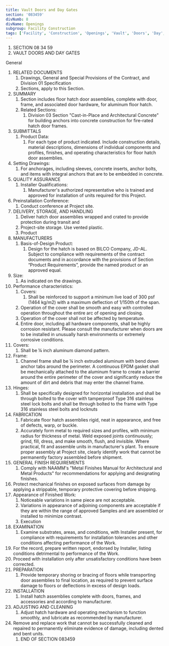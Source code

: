 ```yaml
---
title: Vault Doors and Day Gates
section: '083459'
divNumb: 8
divName: Openings
subgroup: Facility Construction
tags: ['Facility', 'Construction', 'Openings', 'Vault', 'Doors', 'Day', 'Gates']
---
```


1. SECTION 08 34 59
1. VAULT DOORS AND DAY GATES

General
1. RELATED DOCUMENTS
   1. Drawings, General and Special Provisions of the Contract, and Division 01 Specification
   1. Sections, apply to this Section.
2. SUMMARY
   1. Section includes floor hatch door assemblies, complete with door, frame, and associated door hardware, for aluminum floor hatch.
   1. Related Sections:
      1. Division 03 Section "Cast-in-Place and Architectural Concrete" for building anchors into concrete construction for fire-rated hatch door frames.
3. SUBMITTALS
   1. Product Data:
      1. For each type of product indicated. Include construction details, material descriptions, dimensions of individual components and profiles, finishes, and operating characteristics for floor hatch door assemblies.
2. Setting Drawings:
      1. For anchorages, including sleeves, concrete inserts, anchor bolts, and items with integral anchors that are to be embedded in concrete.
4. QUALITY ASSURANCE
   1. Installer Qualifications:
      1. Manufacturer's authorized representative who is trained and approved for installation of units required for this Project.
2. Preinstallation Conference:
      1. Conduct conference at Project site.
5. DELIVERY, STORAGE, AND HANDLING
   1. Deliver hatch door assemblies wrapped and crated to provide protection during transit and
   1. Project-site storage. Use vented plastic.
   1. Product
1. MANUFACTURERS
   1. Basis-of-Design Product:
      1. Design for the hatch is based on BILCO Company, JD-AL. Subject to compliance with requirements of the contract documents and in accordance with the provisions of Section “Product Requirements”, provide the named product or an approved equal.
1. Size:
      1. As indicated on the drawings.
2. Performance characteristics:
      1. Covers:
         1. Shall be reinforced to support a minimum live load of 300 psf (1464 kg/m2) with a maximum deflection of 1/150th of the span.
      1. Operation of the cover shall be smooth and easy with controlled operation throughout the entire arc of opening and closing.
      1. Operation of the cover shall not be affected by temperature.
      1. Entire door, including all hardware components, shall be highly corrosion resistant. Please consult the manufacturer when doors are to be installed in unusually harsh environments or extremely corrosive conditions.
3. Covers:
      1. Shall be ¼ inch aluminum diamond pattern.
4. Frame:
      1. Channel frame shall be ¼ inch extruded aluminum with bend down anchor tabs around the perimeter. A continuous EPDM gasket shall be mechanically attached to the aluminum frame to create a barrier around the entire perimeter of the cover and significantly reduce the amount of dirt and debris that may enter the channel frame.
5. Hinges:
      1. Shall be specifically designed for horizontal installation and shall be through bolted to the cover with tamperproof Type 316 stainless steel lock bolts and shall be through bolted to the frame with Type 316 stainless steel bolts and locknuts
2. FABRICATION
   1. Fabricate floor hatch assemblies rigid, neat in appearance, and free of defects, warp, or buckle.
   1. Accurately form metal to required sizes and profiles, with minimum radius for thickness of metal. Weld exposed joints continuously; grind, fill, dress, and make smooth, flush, and invisible. Where practical, fit and assemble units in manufacturer's plant. To ensure proper assembly at Project site, clearly identify work that cannot be permanently factory assembled before shipment.
3. GENERAL FINISH REQUIREMENTS
   1. Comply with NAAMM's "Metal Finishes Manual for Architectural and Metal Products" for recommendations for applying and designating finishes.
2. Protect mechanical finishes on exposed surfaces from damage by applying a strippable, temporary protective covering before shipping.
3. Appearance of Finished Work:
      1. Noticeable variations in same piece are not acceptable.
   1. Variations in appearance of adjoining components are acceptable if they are within the range of approved Samples and are assembled or installed to minimize contrast.
   1. Execution
1. EXAMINATION
   1. Examine substrates, areas, and conditions, with Installer present, for compliance with requirements for installation tolerances and other conditions affecting performance of the Work.
2. For the record, prepare written report, endorsed by Installer, listing conditions detrimental to performance of the Work.
3. Proceed with installation only after unsatisfactory conditions have been corrected.
2. PREPARATION
   1. Provide temporary shoring or bracing of floors while transporting door assemblies to final location, as required to prevent surface damage to floors or deflections in excess of design loads.
3. INSTALLATION
   1. Install hatch assemblies complete with doors, frames, and accessories and according to manufacturer.
4. ADJUSTING AND CLEANING
   1. Adjust hatch hardware and operating mechanism to function smoothly, and lubricate as recommended by manufacturer.
2. Remove and replace work that cannot be successfully cleaned and repaired to permanently eliminate evidence of damage, including dented and bent units.
   1. END OF SECTION 083459

